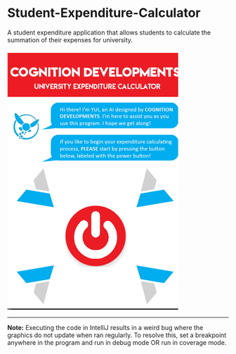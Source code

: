 # Student-Expenditure-Calculator
A student expenditure application that allows students to calculate the summation of their expenses for university.

![Student Expenditure Calculator](ss.png)
___

**Note:** Executing the code in IntelliJ results in a weird bug where the graphics do not update when ran regularly. To resolve this, set a breakpoint anywhere in the program and run in debug mode OR run in coverage mode.
